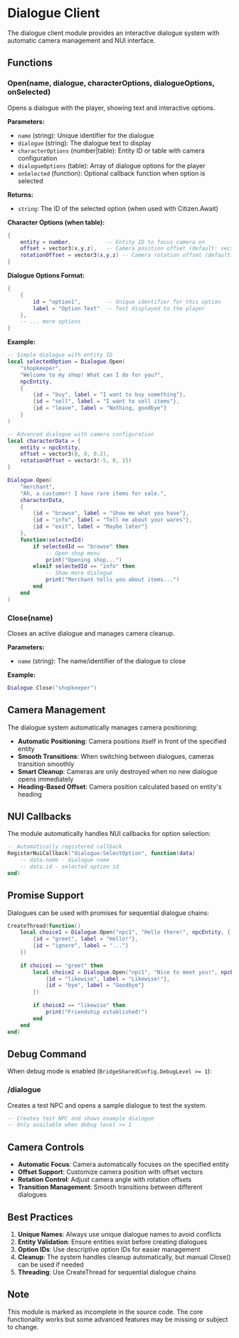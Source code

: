 # Dialogue Client

The dialogue client module provides an interactive dialogue system with automatic camera management and NUI interface.

## Functions

### Open(name, dialogue, characterOptions, dialogueOptions, onSelected)

Opens a dialogue with the player, showing text and interactive options.

**Parameters:**
- `name` (string): Unique identifier for the dialogue
- `dialogue` (string): The dialogue text to display
- `characterOptions` (number|table): Entity ID or table with camera configuration
- `dialogueOptions` (table): Array of dialogue options for the player
- `onSelected` (function): Optional callback function when option is selected

**Returns:**
- `string`: The ID of the selected option (when used with Citizen.Await)

**Character Options (when table):**
```lua
{
    entity = number,           -- Entity ID to focus camera on
    offset = vector3(x,y,z),   -- Camera position offset (default: vector3(0,0,0))
    rotationOffset = vector3(x,y,z) -- Camera rotation offset (default: vector3(0,0,0))
}
```

**Dialogue Options Format:**
```lua
{
    {
        id = "option1",        -- Unique identifier for this option
        label = "Option Text"  -- Text displayed to the player
    },
    -- ... more options
}
```

**Example:**
```lua
-- Simple dialogue with entity ID
local selectedOption = Dialogue.Open(
    "shopkeeper",
    "Welcome to my shop! What can I do for you?",
    npcEntity,
    {
        {id = "buy", label = "I want to buy something"},
        {id = "sell", label = "I want to sell items"},
        {id = "leave", label = "Nothing, goodbye"}
    }
)

-- Advanced dialogue with camera configuration
local characterData = {
    entity = npcEntity,
    offset = vector3(0, 0, 0.2),
    rotationOffset = vector3(-5, 0, 15)
}

Dialogue.Open(
    "merchant",
    "Ah, a customer! I have rare items for sale.",
    characterData,
    {
        {id = "browse", label = "Show me what you have"},
        {id = "info", label = "Tell me about your wares"},
        {id = "exit", label = "Maybe later"}
    },
    function(selectedId)
        if selectedId == "browse" then
            -- Open shop menu
            print("Opening shop...")
        elseif selectedId == "info" then
            -- Show more dialogue
            print("Merchant tells you about items...")
        end
    end
)
```

### Close(name)

Closes an active dialogue and manages camera cleanup.

**Parameters:**
- `name` (string): The name/identifier of the dialogue to close

**Example:**
```lua
Dialogue.Close("shopkeeper")
```

## Camera Management

The dialogue system automatically manages camera positioning:

- **Automatic Positioning**: Camera positions itself in front of the specified entity
- **Smooth Transitions**: When switching between dialogues, cameras transition smoothly
- **Smart Cleanup**: Cameras are only destroyed when no new dialogue opens immediately
- **Heading-Based Offset**: Camera position calculated based on entity's heading

## NUI Callbacks

The module automatically handles NUI callbacks for option selection:

```lua
-- Automatically registered callback
RegisterNuiCallback("dialogue:SelectOption", function(data)
    -- data.name - dialogue name
    -- data.id - selected option id
end)
```

## Promise Support

Dialogues can be used with promises for sequential dialogue chains:

```lua
CreateThread(function()
    local choice1 = Dialogue.Open("npc1", "Hello there!", npcEntity, {
        {id = "greet", label = "Hello!"},
        {id = "ignore", label = "..."}
    })
    
    if choice1 == "greet" then
        local choice2 = Dialogue.Open("npc1", "Nice to meet you!", npcEntity, {
            {id = "likewise", label = "Likewise!"},
            {id = "bye", label = "Goodbye"}
        })
        
        if choice2 == "likewise" then
            print("Friendship established!")
        end
    end
end)
```

## Debug Command

When debug mode is enabled (`BridgeSharedConfig.DebugLevel >= 1`):

### /dialogue

Creates a test NPC and opens a sample dialogue to test the system.

```lua
-- Creates test NPC and shows example dialogue
-- Only available when debug level >= 1
```

## Camera Controls

- **Automatic Focus**: Camera automatically focuses on the specified entity
- **Offset Support**: Customize camera position with offset vectors
- **Rotation Control**: Adjust camera angle with rotation offsets
- **Transition Management**: Smooth transitions between different dialogues

## Best Practices

1. **Unique Names**: Always use unique dialogue names to avoid conflicts
2. **Entity Validation**: Ensure entities exist before creating dialogues
3. **Option IDs**: Use descriptive option IDs for easier management
4. **Cleanup**: The system handles cleanup automatically, but manual Close() can be used if needed
5. **Threading**: Use CreateThread for sequential dialogue chains

## Note

This module is marked as incomplete in the source code. The core functionality works but some advanced features may be missing or subject to change.
